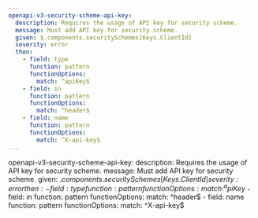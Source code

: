 ```yaml
---
openapi-v3-security-scheme-api-key:
  description: Requires the usage of API key for security scheme.
  message: Must add API key for security scheme.
  given: $.components.securitySchemes[Keys.ClientId]
  severity: error
  then:
    - field: type
      function: pattern
      functionOptions:
        match: ^apiKey$
    - field: in
      function: pattern
      functionOptions:
        match: ^header$
    - field: name
      function: pattern
      functionOptions:
        match: ^X-api-key$
...
```

openapi-v3-security-scheme-api-key:
  description: Requires the usage of API key for security scheme.
  message: Must add API key for security scheme.
  given: $.components.securitySchemes[Keys.ClientId]
  severity: error
  then:
    - field: type
      function: pattern
      functionOptions:
        match: ^apiKey$
    - field: in
      function: pattern
      functionOptions:
        match: ^header$
    - field: name
      function: pattern
      functionOptions:
        match: ^X-api-key$

